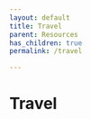 ```yaml
---
layout: default
title: Travel
parent: Resources
has_children: true
permalink: /travel

---
```


# Travel
